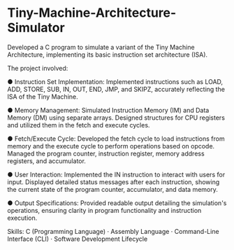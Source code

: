 # Tiny-Machine-Architecture-Simulator
Developed a C program to simulate a variant of the Tiny Machine Architecture, implementing its basic instruction set architecture (ISA). 

The project involved:

● Instruction Set Implementation: Implemented instructions such as LOAD, ADD, STORE, SUB, IN, OUT, END, JMP, and SKIPZ, accurately reflecting the ISA of the Tiny Machine.

● Memory Management: Simulated Instruction Memory (IM) and Data Memory (DM) using separate arrays. Designed structures for CPU registers and utilized them in the fetch and execute cycles.

● Fetch/Execute Cycle: Developed the fetch cycle to load instructions from memory and the execute cycle to perform operations based on opcode. Managed the program counter, instruction register, memory address registers, and accumulator.

● User Interaction: Implemented the IN instruction to interact with users for input. Displayed detailed status messages after each instruction, showing the current state of the program counter, accumulator, and data memory.

● Output Specifications: Provided readable output detailing the simulation's operations, ensuring clarity in program functionality and instruction execution.

Skills: C (Programming Language) · Assembly Language · Command-Line Interface (CLI) · Software Development Lifecycle
